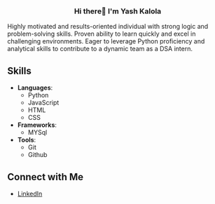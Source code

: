 <h3 align="center">
Hi there👋 I'm Yash Kalola
</h3>
Highly motivated and results-oriented individual with strong logic and
problem-solving skills. Proven ability to learn quickly and excel in
challenging environments. Eager to leverage Python proficiency and
analytical skills to contribute to a dynamic team as a DSA intern.

## Skills
- **Languages**:
  - Python
  - JavaScript
  - HTML
  - CSS
- **Frameworks**:
  - MYSql
- **Tools**:
  - Git
  - Github

## Connect with Me
- [LinkedIn]([link-to-linkedin](https://www.linkedin.com/in/yash-kalola))
